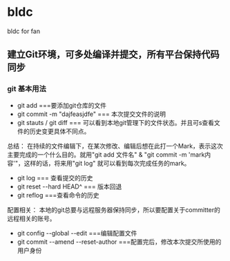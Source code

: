 # bldc
bldc for fan
## 建立Git环境，可多处编译并提交，所有平台保持代码同步
### git 基本用法
* git add ===要添加git仓库的文件
* git commit -m "dajfeasjdfe" === 本次提交文件的说明
* git stauts / git diff 	=== 可以看到本地git管理下的文件状态。并且可s查看文件的历史变更具体不同点。

总结： 在持续的文件编辑下，在某次修改、编辑后想在此打一个Mark，表示这次主要完成的一个什么目的。就用"git add 文件名" & "git commit -m 'mark内容'"，这样的话，将来用"git log" 就可以看到每次完成任务的mark。

* git log	=== 查看提交的历史
* git reset --hard HEAD^	=== 版本回退  
* git reflog 	===查看命令的历史

配置相关： 本地的git总要与远程服务器保持同步，所以要配置关于committer的远程相关的账号。

* git config --global --edit	===编辑配置文件
* git commit --amend --reset-author	===配置完后，修改本次提交所使用的用户身份

